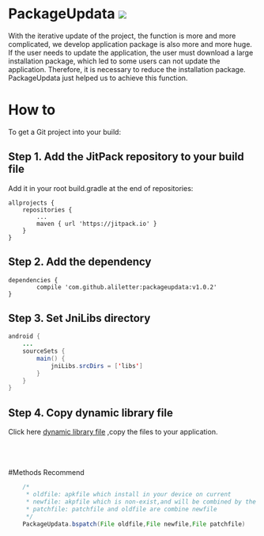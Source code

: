 # PackageUpdata  [![](https://jitpack.io/v/aliletter/packageupdata.svg)](https://jitpack.io/#aliletter/packageupdata)
With the iterative update of the project, the function is more and more complicated, we develop application package is also more and more huge. If the user needs to update the application, the user must download a large installation package, which led to some users can not update the application. Therefore, it is necessary to reduce the installation package. PackageUpdata just helped us to achieve this function.
# How to
To get a Git project into your build:
## Step 1. Add the JitPack repository to your build file
Add it in your root build.gradle at the end of repositories:

	allprojects {
		repositories {
			...
			maven { url 'https://jitpack.io' }
		}
	}
  
## Step 2. Add the dependency

	dependencies {
	        compile 'com.github.aliletter:packageupdata:v1.0.2'
	}
## Step 3. Set JniLibs directory

```Java
android {
    ...
    sourceSets {
        main() {
            jniLibs.srcDirs = ['libs']
        }
    }
}

```
## Step 4. Copy dynamic library file
Click here [dynamic library file](https://github.com/mr-absurd/packageupdata/tree/master/app/libs) ,copy the files to your application.

<br><br><br>
#Methods Recommend
```Java
    /*
     * oldfile: apkfile which install in your device on current
     * newfile: akpfile which is non-exist,and will be combined by the method
     * patchfile: patchfile and oldfile are combine newfile
     */
    PackageUpdata.bspatch(File oldfile,File newfile,File patchfile)
```
